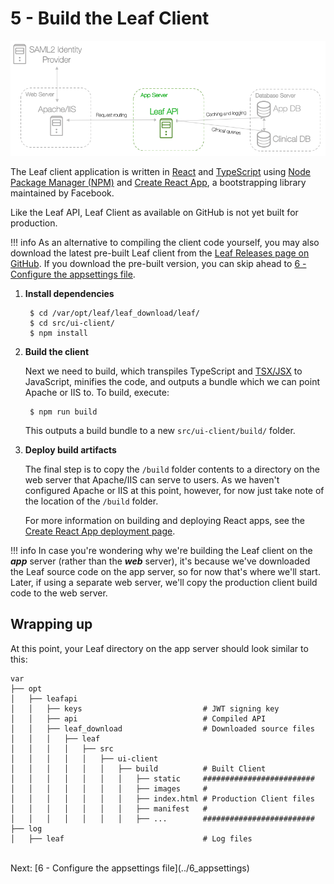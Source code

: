# 5 - Build the Leaf Client

![Infra](../images/infra_app_focus.png "Architecure-Focus-Example") 

The Leaf client application is written in <a href="https://reactjs.org/" target="_blank">React</a> and <a href="https://www.typescriptlang.org/" target="_blank">TypeScript</a> using <a href="https://www.npmjs.com/" target="_blank">Node Package Manager (NPM)</a> and <a href="https://github.com/facebook/create-react-app" target="_blank">Create React App</a>, a bootstrapping library maintained by Facebook. 

Like the Leaf API, Leaf Client as available on GitHub is not yet built for production.

!!! info
    As an alternative to compiling the client code yourself, you may also download the latest pre-built Leaf client from the [Leaf Releases page on GitHub](https://github.com/uwrit/leaf/releases). If you download the pre-built version, you can skip ahead to [6 - Configure the appsettings file](../6_appsettings).

1. **Install dependencies**

        $ cd /var/opt/leaf/leaf_download/leaf/
        $ cd src/ui-client/
        $ npm install

2. **Build the client**

    Next we need to build, which transpiles TypeScript and <a href="https://reactjs.org/docs/introducing-jsx.html" target="_blank">TSX/JSX</a> to JavaScript, minifies the code, and outputs a bundle which we can point Apache or IIS to. To build, execute:

        $ npm run build

    This outputs a build bundle to a new `src/ui-client/build/` folder.

3. **Deploy build artifacts**

    The final step is to copy the `/build` folder contents to a directory on the web server that Apache/IIS can serve to users. As we haven't configured Apache or IIS at this point, however, for now just take note of the location of the `/build` folder. 

    For more information on building and deploying React apps, see the <a href="https://facebook.github.io/create-react-app/docs/deployment" target="_blank">Create React App deployment page</a>.

!!! info
    In case you're wondering why we're building the Leaf client on the ***app*** server (rather than the ***web*** server), it's because we've downloaded the Leaf source code on the app server, so for now that's where we'll start. Later, if using a separate web server, we'll copy the production client build code to the web server.

## Wrapping up

At this point, your Leaf directory on the app server should look similar to this:

```
var
├── opt
│   ├── leafapi
│   │   ├── keys                           # JWT signing key
│   │   ├── api                            # Compiled API
│   │   ├── leaf_download                  # Downloaded source files 
│   │   │   ├── leaf 
│   │   │   │   ├── src 
│   │   │   │   │   ├── ui-client 
│   │   │   │   │   │   ├── build          # Built Client
│   │   │   │   │   │   │   ├── static     #########################
│   │   │   │   │   │   │   ├── images     # 
│   │   │   │   │   │   │   ├── index.html # Production Client files
│   │   │   │   │   │   │   ├── manifest   #
│   │   │   │   │   │   │   ├── ...        #########################
├── log 
│   ├── leaf                               # Log files
```

<br>
Next: [6 - Configure the appsettings file](../6_appsettings)
